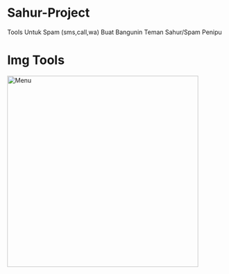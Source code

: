 # Sahur-Project
Tools Untuk Spam (sms,call,wa) Buat Bangunin Teman Sahur/Spam Penipu

# Img Tools
<img src="https://github.com/Lord-Ammar/Sahur-Project/blob/main/Screenshot_2022-04-06-12-29-38-177_com.termux.jpg" width="440" title="Menu" alt="Menu">
</p>
